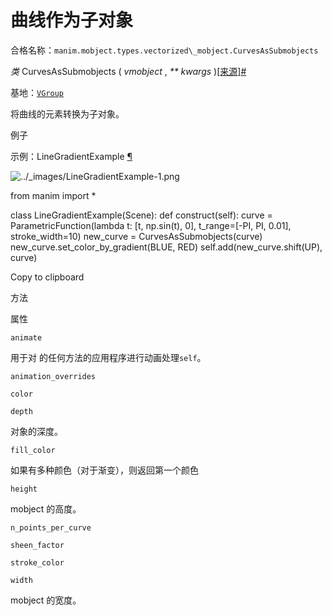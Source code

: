 # 曲线作为子对象

合格名称：`manim.mobject.types.vectorized\_mobject.CurvesAsSubmobjects`

_类_ CurvesAsSubmobjects ( _vmobject_ , _\*\* kwargs_ )[\[来源\]](../_modules/manim/mobject/types/vectorized_mobject.html#CurvesAsSubmobjects)[#](#manim.mobject.types.vectorized_mobject.CurvesAsSubmobjects "此定义的固定链接")

基地：[`VGroup`](manim.mobject.types.vectorized_mobject.VGroup.html#manim.mobject.types.vectorized_mobject.VGroup "manim.mobject.types.vectorized_mobject.VGroup")

将曲线的元素转换为子对象。

例子

示例：LineGradientExample [¶](#linegradientexample)

![../_images/LineGradientExample-1.png](../_images/LineGradientExample-1.png)

from manim import \*

class LineGradientExample(Scene):
def construct(self):
curve = ParametricFunction(lambda t: \[t, np.sin(t), 0\], t_range=\[-PI, PI, 0.01\], stroke_width=10)
new_curve = CurvesAsSubmobjects(curve)
new_curve.set_color_by_gradient(BLUE, RED)
self.add(new_curve.shift(UP), curve)

Copy to clipboard

方法

属性

`animate`

用于对 的任何方法的应用程序进行动画处理`self`。

`animation_overrides`

`color`

`depth`

对象的深度。

`fill_color`

如果有多种颜色（对于渐变），则返回第一个颜色

`height`

mobject 的高度。

`n_points_per_curve`

`sheen_factor`

`stroke_color`

`width`

mobject 的宽度。
